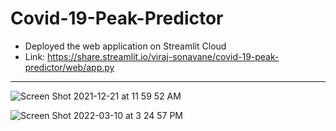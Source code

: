 # Covid-19-Peak-Predictor

- Deployed the web application on Streamlit Cloud
- Link: https://share.streamlit.io/viraj-sonavane/covid-19-peak-predictor/web/app.py

------------------------------------------------------------------------------
![Screen Shot 2021-12-21 at 11 59 52 AM](https://user-images.githubusercontent.com/70547990/146990545-a93e24fb-1a20-4f30-bb0b-19cd27f230bf.png)


![Screen Shot 2022-03-10 at 3 24 57 PM](https://user-images.githubusercontent.com/70547990/157772687-bc80e879-67cb-4e70-a320-847742c8b58b.png)

